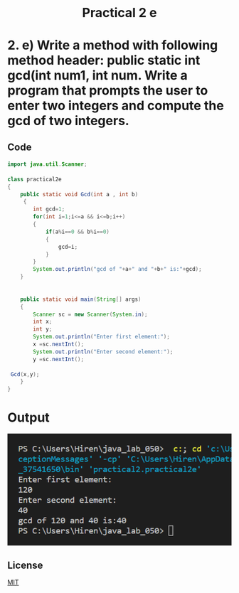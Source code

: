 <h1 align="center" style="margin-top: 0px;">
Practical 2 e 
</h1>

#	2.		e) Write a method with following method header: public static int gcd(int num1, int  num. Write a program that prompts the user to enter two integers and compute  the gcd of two integers. 	

## Code 

```java
import java.util.Scanner;

class practical2e
{
    public static void Gcd(int a , int b)
     {
        int gcd=1;
        for(int i=1;i<=a && i<=b;i++)
        {
            if(a%i==0 && b%i==0)
            {
                gcd=i;
            }
        }
        System.out.println("gcd of "+a+" and "+b+" is:"+gcd);
    }


    public static void main(String[] args)
    {
        Scanner sc = new Scanner(System.in);
        int x;
        int y;
        System.out.println("Enter first element:");
        x =sc.nextInt();
        System.out.println("Enter second element:");
        y =sc.nextInt();
 
 Gcd(x,y);
    }
}

```

# Output 

![p2e](/output/practical2/output2e.png)

## License
[MIT](https://hiren14.github.io/java_lab_050/LICENSE)